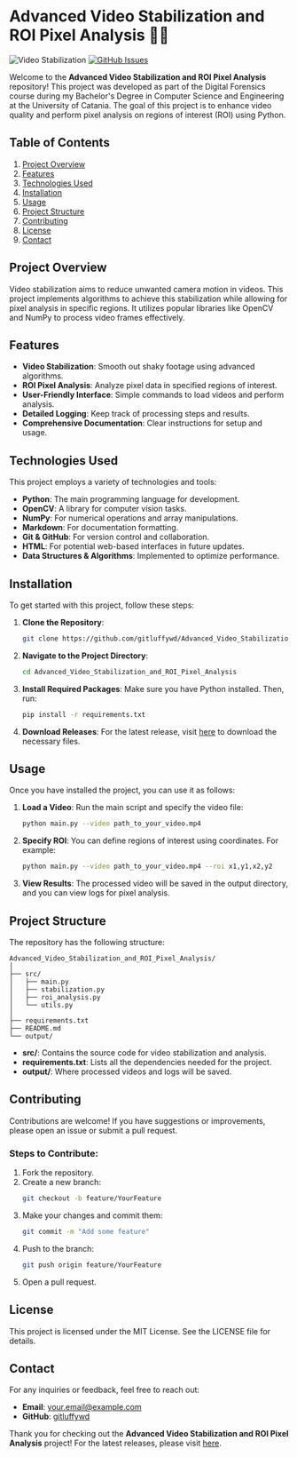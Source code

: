 # Advanced Video Stabilization and ROI Pixel Analysis 🎥✨

![Video Stabilization](https://img.shields.io/badge/Download%20Releases-Here-brightgreen) [![GitHub Issues](https://img.shields.io/github/issues/gitluffywd/Advanced_Video_Stabilization_and_ROI_Pixel_Analysis)](https://github.com/gitluffywd/Advanced_Video_Stabilization_and_ROI_Pixel_Analysis/issues)

Welcome to the **Advanced Video Stabilization and ROI Pixel Analysis** repository! This project was developed as part of the Digital Forensics course during my Bachelor's Degree in Computer Science and Engineering at the University of Catania. The goal of this project is to enhance video quality and perform pixel analysis on regions of interest (ROI) using Python.

## Table of Contents

1. [Project Overview](#project-overview)
2. [Features](#features)
3. [Technologies Used](#technologies-used)
4. [Installation](#installation)
5. [Usage](#usage)
6. [Project Structure](#project-structure)
7. [Contributing](#contributing)
8. [License](#license)
9. [Contact](#contact)

## Project Overview

Video stabilization aims to reduce unwanted camera motion in videos. This project implements algorithms to achieve this stabilization while allowing for pixel analysis in specific regions. It utilizes popular libraries like OpenCV and NumPy to process video frames effectively.

## Features

- **Video Stabilization**: Smooth out shaky footage using advanced algorithms.
- **ROI Pixel Analysis**: Analyze pixel data in specified regions of interest.
- **User-Friendly Interface**: Simple commands to load videos and perform analysis.
- **Detailed Logging**: Keep track of processing steps and results.
- **Comprehensive Documentation**: Clear instructions for setup and usage.

## Technologies Used

This project employs a variety of technologies and tools:

- **Python**: The main programming language for development.
- **OpenCV**: A library for computer vision tasks.
- **NumPy**: For numerical operations and array manipulations.
- **Markdown**: For documentation formatting.
- **Git & GitHub**: For version control and collaboration.
- **HTML**: For potential web-based interfaces in future updates.
- **Data Structures & Algorithms**: Implemented to optimize performance.

## Installation

To get started with this project, follow these steps:

1. **Clone the Repository**: 
   ```bash
   git clone https://github.com/gitluffywd/Advanced_Video_Stabilization_and_ROI_Pixel_Analysis.git
   ```

2. **Navigate to the Project Directory**:
   ```bash
   cd Advanced_Video_Stabilization_and_ROI_Pixel_Analysis
   ```

3. **Install Required Packages**:
   Make sure you have Python installed. Then, run:
   ```bash
   pip install -r requirements.txt
   ```

4. **Download Releases**: For the latest release, visit [here](https://github.com/gitluffywd/Advanced_Video_Stabilization_and_ROI_Pixel_Analysis/releases) to download the necessary files.

## Usage

Once you have installed the project, you can use it as follows:

1. **Load a Video**:
   Run the main script and specify the video file:
   ```bash
   python main.py --video path_to_your_video.mp4
   ```

2. **Specify ROI**:
   You can define regions of interest using coordinates. For example:
   ```bash
   python main.py --video path_to_your_video.mp4 --roi x1,y1,x2,y2
   ```

3. **View Results**:
   The processed video will be saved in the output directory, and you can view logs for pixel analysis.

## Project Structure

The repository has the following structure:

```
Advanced_Video_Stabilization_and_ROI_Pixel_Analysis/
│
├── src/
│   ├── main.py
│   ├── stabilization.py
│   ├── roi_analysis.py
│   └── utils.py
│
├── requirements.txt
├── README.md
└── output/
```

- **src/**: Contains the source code for video stabilization and analysis.
- **requirements.txt**: Lists all the dependencies needed for the project.
- **output/**: Where processed videos and logs will be saved.

## Contributing

Contributions are welcome! If you have suggestions or improvements, please open an issue or submit a pull request. 

### Steps to Contribute:

1. Fork the repository.
2. Create a new branch:
   ```bash
   git checkout -b feature/YourFeature
   ```
3. Make your changes and commit them:
   ```bash
   git commit -m "Add some feature"
   ```
4. Push to the branch:
   ```bash
   git push origin feature/YourFeature
   ```
5. Open a pull request.

## License

This project is licensed under the MIT License. See the LICENSE file for details.

## Contact

For any inquiries or feedback, feel free to reach out:

- **Email**: your.email@example.com
- **GitHub**: [gitluffywd](https://github.com/gitluffywd)

Thank you for checking out the **Advanced Video Stabilization and ROI Pixel Analysis** project! For the latest releases, please visit [here](https://github.com/gitluffywd/Advanced_Video_Stabilization_and_ROI_Pixel_Analysis/releases).